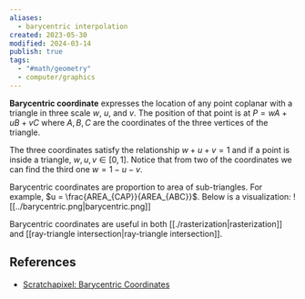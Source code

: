 ```yaml
---
aliases:
  - barycentric interpolation
created: 2023-05-30
modified: 2024-03-14
publish: true
tags:
  - "#math/geometry"
  - computer/graphics
---
```


**Barycentric coordinate** expresses the location of any point coplanar with a triangle in three scale $w$, $u$, and $v$. The position of that point is at $P = wA + uB + vC$ where $A, B, C$ are the coordinates of the three vertices of the triangle.

The three coordinates satisfy the relationship $w + u + v = 1$ and if a point is inside a triangle, $w, u, v \in [0, 1]$. Notice that from two of the coordinates we can find the third one $w = 1 - u - v$.

Barycentric coordinates are proportion to area of sub-triangles. For example, $u = \frac{AREA_{CAP}}{AREA_{ABC}}$. Below is a visualization:
![[../barycentric.png|barycentric.png]]

Barycentric coordinates are useful in both [[./rasterization|rasterization]] and [[ray-triangle intersection|ray-triangle intersection]].

## References
- [Scratchapixel: Barycentric Coordinates](https://www.scratchapixel.com/lessons/3d-basic-rendering/ray-tracing-rendering-a-triangle/barycentric-coordinates)
